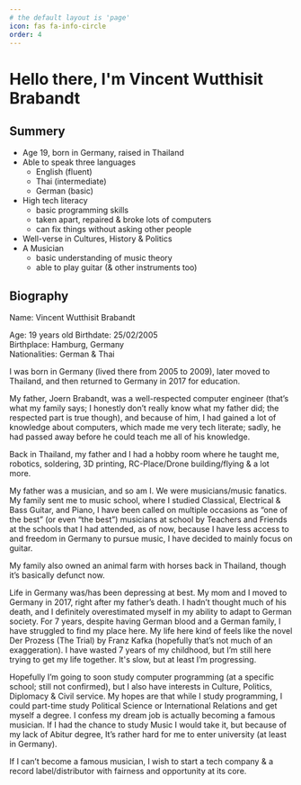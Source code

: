 ```yaml
---
# the default layout is 'page'
icon: fas fa-info-circle
order: 4
---
```


# Hello there, I'm Vincent Wutthisit Brabandt

## Summery

- Age 19, born in Germany, raised in Thailand
- Able to speak three languages
  - English (fluent)
  - Thai (intermediate)
  - German (basic)
- High tech literacy
  - basic programming skills
  - taken apart, repaired & broke lots of computers
  - can fix things without asking other people
- Well-verse in Cultures, History & Politics
- A Musician
  - basic understanding of music theory
  - able to play guitar (& other instruments too)

## Biography

Name: Vincent Wutthisit Brabandt

Age: 19 years old
Birthdate: 25/02/2005  
Birthplace: Hamburg, Germany  
Nationalities: German & Thai

I was born in Germany (lived there from 2005 to 2009), later moved to Thailand, and then returned to Germany in 2017 for education.

My father, Joern Brabandt, was a well-respected computer engineer (that’s what my family says; I honestly don’t really know what my father did; the respected part is true though), and because of him, I had gained a lot of knowledge about computers, which made me very tech literate; sadly, he had passed away before he could teach me all of his knowledge.

Back in Thailand, my father and I had a hobby room where he taught me, robotics, soldering, 3D printing, RC-Place/Drone building/flying & a lot more.

My father was a musician, and so am I. We were musicians/music fanatics. My family sent me to music school, where I studied Classical, Electrical & Bass Guitar, and Piano, I have been called on multiple occasions as “one of the best” (or even “the best”) musicians at school by Teachers and Friends at the schools that I had attended, as of now, because I have less access to and freedom in Germany to pursue music, I have decided to mainly focus on guitar.

My family also owned an animal farm with horses back in Thailand, though it’s basically defunct now.

Life in Germany was/has been depressing at best. My mom and I moved to Germany in 2017, right after my father’s death. I hadn’t thought much of his death, and I definitely overestimated myself in my ability to adapt to German society. For 7 years, despite having German blood and a German family, I have struggled to find my place here. My life here kind of feels like the novel Der Prozess (The Trial) by Franz Kafka (hopefully that’s not much of an exaggeration). I have wasted 7 years of my childhood, but I’m still here trying to get my life together. It's slow, but at least I’m progressing.

Hopefully I’m going to soon study computer programming (at a specific school; still not confirmed), but I also have interests in Culture, Politics, Diplomacy & Civil service. My hopes are that while I study programming, I could part-time study Political Science or International Relations and get myself a degree. I confess my dream job is actually becoming a famous musician. If I had the chance to study Music I would take it, but because of my lack of Abitur degree, It’s rather hard for me to enter university (at least in Germany).

If I can’t become a famous musician, I wish to start a tech company & a record label/distributor with fairness and opportunity at its core.
